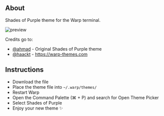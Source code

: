 ## About

Shades of Purple theme for the Warp terminal.

![preview](https://github.com/eduwass/shades-of-purple-warp/assets/1070495/b1995d15-de04-4670-a250-d82b3dca6fe9)

Credits go to:
- [@ahmad](https://github.com/ahmadawais) - Original Shades of Purple theme
- [@haackt](https://github.com/haackt) - https://warp-themes.com

## Instructions
- Download the file
- Place the theme file into `~/.warp/themes/`
- Restart Warp
- Open the Command Palette (⌘ + P) and search for Open Theme Picker
- Select Shades of Purple
- Enjoy your new theme ✨

